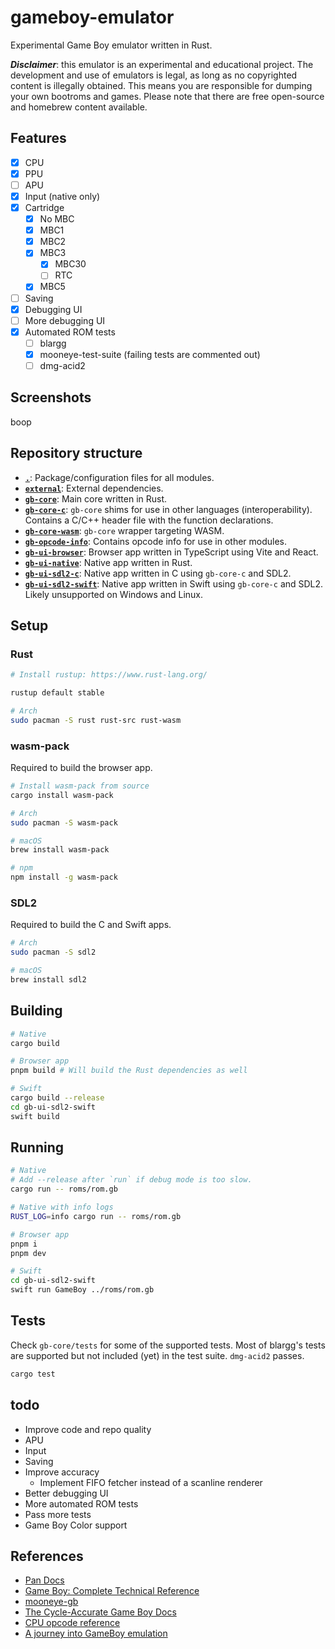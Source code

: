 # gameboy-emulator

Experimental Game Boy emulator written in Rust.

***Disclaimer***: this emulator is an experimental and educational project. The development and use of emulators is legal, as long as no copyrighted content is illegally obtained. This means you are responsible for dumping your own bootroms and games. Please note that there are free open-source and homebrew content available.

## Features

- [x] CPU
- [x] PPU
- [ ] APU
- [x] Input (native only)
- [x] Cartridge
  - [x] No MBC
  - [x] MBC1
  - [x] MBC2
  - [x] MBC3
    - [x] MBC30
    - [ ] RTC
  - [x] MBC5
- [ ] Saving
- [x] Debugging UI
- [ ] More debugging UI
- [x] Automated ROM tests
  - [ ] blargg
  - [x] mooneye-test-suite (failing tests are commented out)
  - [ ] dmg-acid2

## Screenshots

boop

## Repository structure

* **[`.`](/)**: Package/configuration files for all modules.
* **[`external`](external/)**: External dependencies.
* **[`gb-core`](gb-core/)**: Main core written in Rust.
* **[`gb-core-c`](gb-core-c/)**: `gb-core` shims for use in other languages (interoperability). Contains a C/C++ header file with the function declarations.
* **[`gb-core-wasm`](gb-core-wasm/)**: `gb-core` wrapper targeting WASM.
* **[`gb-opcode-info`](gb-opcode-info/)**: Contains opcode info for use in other modules.
* **[`gb-ui-browser`](gb-ui-browser/)**: Browser app written in TypeScript using Vite and React.
* **[`gb-ui-native`](gb-ui-native/)**: Native app written in Rust.
* **[`gb-ui-sdl2-c`](gb-ui-sdl2-c/)**: Native app written in C using `gb-core-c` and SDL2.
* **[`gb-ui-sdl2-swift`](gb-ui-sdl2-swift/)**: Native app written in Swift using `gb-core-c` and SDL2. Likely unsupported on Windows and Linux.

## Setup

### Rust

```sh
# Install rustup: https://www.rust-lang.org/

rustup default stable

# Arch
sudo pacman -S rust rust-src rust-wasm
```

### wasm-pack

Required to build the browser app.

```sh
# Install wasm-pack from source
cargo install wasm-pack

# Arch
sudo pacman -S wasm-pack

# macOS
brew install wasm-pack

# npm
npm install -g wasm-pack
```

### SDL2

Required to build the C and Swift apps.

```sh
# Arch
sudo pacman -S sdl2

# macOS
brew install sdl2
```

## Building

```sh
# Native
cargo build

# Browser app
pnpm build # Will build the Rust dependencies as well

# Swift
cargo build --release
cd gb-ui-sdl2-swift
swift build
```

## Running

```sh
# Native
# Add --release after `run` if debug mode is too slow.
cargo run -- roms/rom.gb

# Native with info logs
RUST_LOG=info cargo run -- roms/rom.gb

# Browser app
pnpm i
pnpm dev

# Swift
cd gb-ui-sdl2-swift
swift run GameBoy ../roms/rom.gb
```

## Tests

Check `gb-core/tests` for some of the supported tests. Most of blargg's tests are supported but not included (yet) in the test suite. `dmg-acid2` passes.

```sh
cargo test
```

## todo

- Improve code and repo quality
- APU
- Input
- Saving
- Improve accuracy
  - Implement FIFO fetcher instead of a scanline renderer
- Better debugging UI
- More automated ROM tests
- Pass more tests
- Game Boy Color support

## References

- [Pan Docs](https://gbdev.io/pandocs/)
- [Game Boy: Complete Technical Reference](https://github.com/Gekkio/gb-ctr)
- [mooneye-gb](https://github.com/Gekkio/mooneye-gb)
- [The Cycle-Accurate Game Boy Docs](https://github.com/geaz/emu-gameboy/blob/master/docs/The%20Cycle-Accurate%20Game%20Boy%20Docs.pdf)
- [CPU opcode reference](https://rgbds.gbdev.io/docs/v0.5.2/gbz80.7)
- [A journey into GameBoy emulation](https://robertovaccari.com/blog/2020_09_26_gameboy/)
